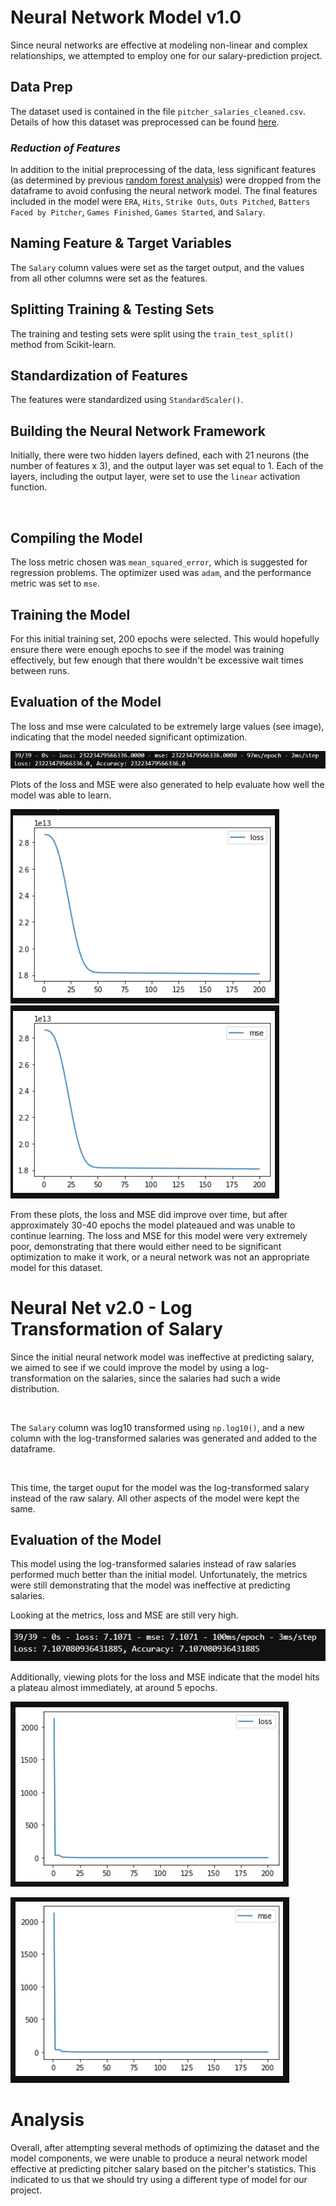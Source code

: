 # Neural Network Model v1.0
Since neural networks are effective at modeling non-linear and complex relationships, we attempted to employ one for our salary-prediction project. 

## Data Prep
The dataset used is contained in the file `pitcher_salaries_cleaned.csv`. Details of how this dataset was preprocessed can be found [here](https://github.com/Jenny16x/TeamSix#data-preprocessing).

### *Reduction of Features*
In addition to the initial preprocessing of the data, less significant features (as determined by previous [random forest analysis](https://github.com/Jenny16x/TeamSix#random-forest-analysis)) were dropped from the dataframe to avoid confusing the neural network model. The final features included in the model were `ERA`, `Hits`, `Strike Outs`, `Outs Pitched`, `Batters Faced by Pitcher`, `Games Finished`, `Games Started`, and `Salary`.

## Naming Feature & Target Variables
The `Salary` column values were set as the target output, and the values from all other columns were set as the features. 

## Splitting Training & Testing Sets
The training and testing sets were split using the `train_test_split()` method from Scikit-learn.

## Standardization of Features
The features were standardized using `StandardScaler()`.

## Building the Neural Network Framework
Initially, there were two hidden layers defined, each with 21 neurons (the number of features x 3), and the output layer was set equal to 1. Each of the layers, including the output layer, were set to use the `linear` activation function.

<br>

## Compiling the Model

The loss metric chosen was `mean_squared_error`, which is suggested for regression problems. The optimizer used was `adam`, and the performance metric was set to `mse`.

## Training the Model
For this initial training set, 200 epochs were selected. This would hopefully ensure there were enough epochs to see if the model was training effectively, but few enough that there wouldn't be excessive wait times between runs.

## Evaluation of the Model
The loss and mse were calculated to be extremely large values (see image), indicating that the model needed significant optimization. 

![Metrics from first Neural Network Model](./images/NN1-metrics.png)<br>

Plots of the loss and MSE were also generated to help evaluate how well the model was able to learn. <br>

![Plot of Loss](./images/NN1-loss.png)<br>
![Plot of MSE](./images/NN1-MSE.png)

From these plots, the loss and MSE did improve over time, but after approximately 30-40 epochs the model plateaued and was unable to continue learning. The loss and MSE for this model were very extremely poor, demonstrating that there would either need to be significant optimization to make it work, or a neural network was not an appropriate model for this dataset. 

# Neural Net v2.0 - Log Transformation of Salary
Since the initial neural network model was ineffective at predicting salary, we aimed to see if we could improve the model by using a log-transformation on the salaries, since the salaries had such a wide distribution. 

<br>

The `Salary` column was log10 transformed using `np.log10()`, and a new column with the log-transformed salaries was generated and added to the dataframe. 

<br>

This time, the target ouput for the model was the log-transformed salary instead of the raw salary. All other aspects of the model were kept the same. 

## Evaluation of the Model
This model using the log-transformed salaries instead of raw salaries performed much better than the initial model. Unfortunately, the metrics were still demonstrating that the model was ineffective at predicting salaries. <br>


Looking at the metrics, loss and MSE are still very high.<br>

![NN2 Metrics](./images/NN2-metrics.png)<br>

Additionally, viewing plots for the loss and MSE indicate that the model hits a plateau almost immediately, at around 5 epochs.<br>

![NN2 Loss Plot](./images/NN2-loss.png)<br>

![NN2 MSE Plot](./images/NN2-MSE.png)<br>

# Analysis
Overall, after attempting several methods of optimizing the dataset and the model components, we were unable to produce a neural network model effective at predicting pitcher salary based on the pitcher's statistics. This indicated to us that we should try using a different type of model for our project.


